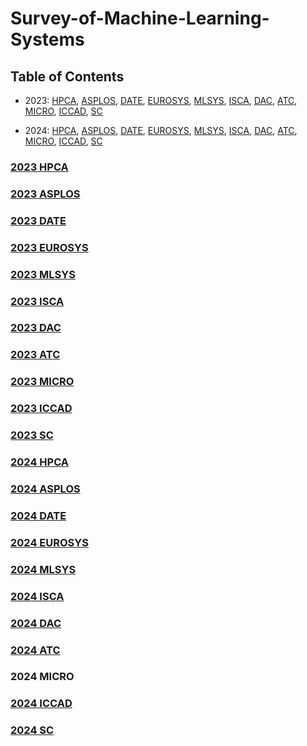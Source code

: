 # Survey-of-Machine-Learning-Systems

## Table of Contents
- 2023:  [HPCA](#2023-hpca), [ASPLOS](#2023-asplos), [DATE](#2023-date), [EUROSYS](#2023-eurosys), [MLSYS](#2023-MLSys), [ISCA](#2023-isca), [DAC](#2023-dac), [ATC](#2023-atc), [MICRO](#2023-MICRO), [ICCAD](#2023-ICCAD), [SC](#2023-SC)

- 2024:  [HPCA](#2024-hpca), [ASPLOS](#2024-asplos), [DATE](#2024-date), [EUROSYS](#2024-eurosys), [MLSYS](#2024-MLSys), [ISCA](#2024-isca), [DAC](#2024-dac), [ATC](#2024-atc), [MICRO](#2024-MICRO), [ICCAD](#2024-ICCAD), [SC](#2024-SC) 

<!-- ****************************************************************** 2023 **************************************************************************** -->  

### [2023 HPCA](https://ieeexplore.ieee.org/xpl/conhome/10070856/proceeding)


### [2023 ASPLOS](https://dl.acm.org/doi/proceedings/10.1145/3567955)


### [2023 DATE](https://ieeexplore.ieee.org/xpl/conhome/10136870/proceeding)


### [2023 EUROSYS](https://dl.acm.org/doi/proceedings/10.1145/3552326)


### [2023 MLSYS](https://proceedings.mlsys.org/paper_files/paper/2023)


### [2023 ISCA](https://dl.acm.org/doi/proceedings/10.1145/3579371)


### [2023 DAC](https://ieeexplore.ieee.org/xpl/conhome/10247654/proceeding)


### [2023 ATC](https://www.usenix.org/conference/atc23/technical-sessions#accordion)


### [2023 MICRO](https://dl.acm.org/doi/proceedings/10.1145/3613424)


### [2023 ICCAD](https://ieeexplore.ieee.org/xpl/conhome/10323590/proceeding)


### [2023 SC](https://dl.acm.org/doi/proceedings/10.1145/3581784)


<!-- ****************************************************************** 2024 **************************************************************************** -->  

### [2024 HPCA](https://ieeexplore.ieee.org/xpl/conhome/10476359/proceeding)


### [2024 ASPLOS](https://dl.acm.org/doi/proceedings/10.1145/3617232)


### [2024 DATE](https://ieeexplore.ieee.org/xpl/conhome/10546498/proceeding)


### [2024 EUROSYS](https://dl.acm.org/doi/proceedings/10.1145/3627703)


### [2024 MLSYS](https://proceedings.mlsys.org/paper_files/paper/2024)


### [2024 ISCA](https://www.iscaconf.org/isca2024/program/)


### [2024 DAC](https://61dac.conference-program.com/)


### [2024 ATC](https://www.usenix.org/conference/atc24/technical-sessions)


### 2024 MICRO


### [2024 ICCAD](https://2024.iccad.com/accepted-papers)


### [2024 SC](https://sc24.conference-program.com/)
